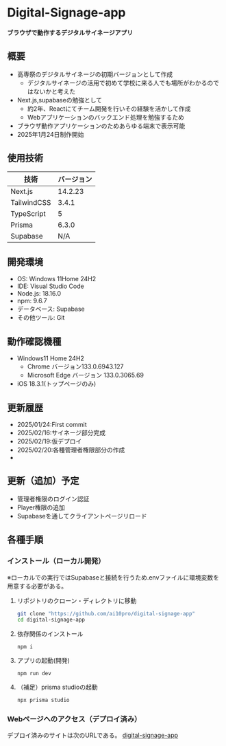 # Digital-Signage-app

**ブラウザで動作するデジタルサイネージアプリ**

## 概要

- 高専祭のデジタルサイネージの初期バージョンとして作成
  - デジタルサイネージの活用で初めて学校に来る人でも場所がわかるのではないかと考えた
- Next.js,supabaseの勉強として
  - 約2年、Reactにてチーム開発を行いその経験を活かして作成
  - Webアプリケーションのバックエンド処理を勉強するため
- ブラウザ動作アプリケーションのためあらゆる端末で表示可能
- 2025年1月24日制作開始

## 使用技術

| 技術        | バージョン |
| ----------- | ---------- |
| Next.js     | 14.2.23    |
| TailwindCSS | 3.4.1      |
| TypeScript  | 5          |
| Prisma      | 6.3.0      |
| Supabase    | N/A        |

## 開発環境

- OS: Windows 11Home 24H2
- IDE: Visual Studio Code
- Node.js: 18.16.0
- npm: 9.6.7
- データベース: Supabase
- その他ツール: Git

## 動作確認機種

- Windows11 Home 24H2
  - Chrome バージョン133.0.6943.127
  - Microsoft Edge バージョン 133.0.3065.69
- iOS 18.3.1(トップページのみ)

## 更新履歴

- 2025/01/24:First commit
- 2025/02/16:サイネージ部分完成
- 2025/02/19:仮デプロイ
- 2025/02/20:各種管理者権限部分の作成
-

## 更新（追加）予定

- 管理者権限のログイン認証
- Player権限の追加
- Supabaseを通してクライアントページリロード

## 各種手順

### インストール（ローカル開発）

※ローカルでの実行ではSupabaseと接続を行うため.envファイルに環境変数を用意する必要がある。

1. リポジトリのクローン・ディレクトリに移動
   ```sh
   git clone "https://github.com/ai10pro/digital-signage-app"
   cd digital-signage-app
   ```
2. 依存関係のインストール
   ```shell
   npm i
   ```
3. アプリの起動(開発)
   ```shell
   npm run dev
   ```
4. （補足）prisma studioの起動
   ```sh
   npx prisma studio
   ```

### Webページへのアクセス（デプロイ済み）

デプロイ済みのサイトは次のURLである。
[digital-signage-app](https://digital-signage-app-demo.vercel.app/)
